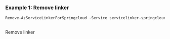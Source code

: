 ### Example 1: Remove linker
```powershell
Remove-AzServiceLinkerForSpringcloud -Service servicelinker-springcloud -App appconfiguration -Deployment "default" -ResourceGroupName servicelinker-test-group -Name testLinker
```

```output

```

Remove linker
